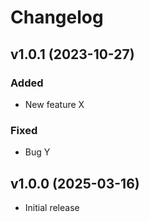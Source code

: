 # Changelog

## v1.0.1 (2023-10-27)

### Added

-   New feature X

### Fixed

-   Bug Y

## v1.0.0 (2025-03-16)

-   Initial release